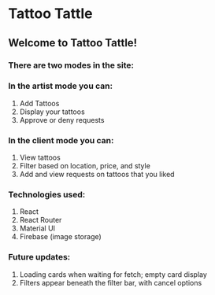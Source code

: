 # Tattoo Tattle 

## Welcome to Tattoo Tattle! 

### There are two modes in the site:

### In the artist mode you can:
1. Add Tattoos
2. Display your tattoos
3. Approve or deny requests

### In the client mode you can:
1. View tattoos
2. Filter based on location, price, and style 
3. Add and view requests on tattoos that you liked 

### Technologies used:
1. React
2. React Router
3. Material UI
4. Firebase (image storage)

### Future updates:
1. Loading cards when waiting for fetch; empty card display 
2. Filters appear beneath the filter bar, with cancel options
